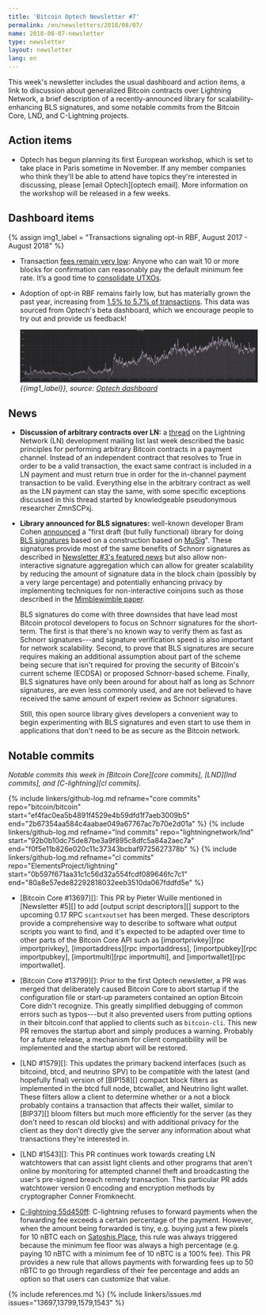 ```yaml
---
title: 'Bitcoin Optech Newsletter #7'
permalink: /en/newsletters/2018/08/07/
name: 2018-08-07-newsletter
type: newsletter
layout: newsletter
lang: en
---
```

This week's newsletter includes the usual dashboard and action items, a
link to discussion about generalized Bitcoin contracts over Lightning
Network, a brief description of a recently-announced library for
scalability-enhancing BLS signatures, and some notable commits from the
Bitcoin Core, LND, and C-Lightning projects.

## Action items

- Optech has begun planning its first European workshop, which is set to
  take place in Paris sometime in November. If any member companies who
  think they'll be able to attend have topics they're interested in
  discussing, please [email Optech][optech email]. More information on
  the workshop will be released in a few weeks.

## Dashboard items

{% assign img1_label = "Transactions signaling opt-in RBF, August 2017 - August 2018" %}

- Transaction [fees remain very low][fee metrics]: Anyone who can wait 10 or
  more blocks for confirmation can reasonably pay the default minimum fee rate.
  It’s a good time to [consolidate UTXOs][consolidate info].

- Adoption of opt-in RBF remains fairly low, but has materially grown the past
  year, increasing from [1.5% to 5.7% of transactions][rbf data]. This data was
  sourced from Optech's beta dashboard, which we encourage people to try out and
  provide us feedback!

    ![{{img1_label}}](/img/posts/rbf.png)
    *{{img1_label}},
    source: [Optech dashboard][rbf data]*

## News

- **Discussion of arbitrary contracts over LN:** a [thread][contract
  thread] on the Lightning Network (LN) development mailing list last
  week described the basic principles for performing arbitrary Bitcoin
  contracts in a payment channel.  Instead of an independent contract
  that resolves to True in order to be a valid transaction, the exact
  same contract is included in a LN payment and must return true in
  order for the in-channel payment transaction to be valid.  Everything
  else in the arbitrary contract as well as the LN payment can stay the
  same, with some specific exceptions discussed in this thread started
  by knowledgeable pseudonymous researcher ZmnSCPxj.

- **Library announced for BLS signatures:** well-known developer Bram
  Cohen [announced][bls announce] a "first draft (but fully functional)
  library for doing [BLS signatures][] based on a construction based on
  [MuSig][]".  These signatures provide most of the same benefits of
  Schnorr signatures as described in [Newsletter #3's featured news][#3
  schnorr] but also allow non-interactive signature aggregation which
  can allow for greater scalability by reducing the amount of signature
  data in the block chain (possibly by a very large percentage) and
  potentially enhancing privacy by implementing techniques for
  non-interactive coinjoins such as those described in the [Mimblewimble
  paper][].

    BLS signatures do come with three downsides that have lead most
    Bitcoin protocol developers to focus on Schnorr signatures for the
    short-term.  The first is that there's no known way to verify them
    as fast as Schnorr signatures---and signature verification speed is
    also important for network scalability.  Second, to prove that BLS
    signatures are secure requires making an additional assumption about
    part of the scheme being secure that isn't required for proving the
    security of Bitcoin's current scheme (ECDSA) or proposed
    Schnorr-based scheme.  Finally, BLS signatures have only been around
    for about half as long as Schnorr signatures, are even less commonly
    used, and are not believed to have received the same amount of
    expert review as Schnorr signatures.

    Still, this open source library gives developers a convenient way to
    begin experimenting with BLS signatures and even start to use them
    in applications that don't need to be as secure as the Bitcoin
    network.



## Notable commits

*Notable commits this week in [Bitcoin Core][core commits], [LND][lnd
commits], and [C-lightning][cl commits].*

{% include linkers/github-log.md 
  refname="core commits"
  repo="bitcoin/bitcoin"
  start="ef4fac0ea5b4891f4529e4b59dfd1f7aeb3009b5"
  end="2b67354aa584c4aabae049a67767ac7b70e2d01a"
%}
{% include linkers/github-log.md 
  refname="lnd commits"
  repo="lightningnetwork/lnd"
  start="92b0b10dc75de87be3a9f895c8dfc5a84a2aec7a"
  end="f0f5e11b826e020c11c37343bcbaf9725627378b"
%}
{% include linkers/github-log.md 
  refname="cl commits"
  repo="ElementsProject/lightning"
  start="0b597f671aa31c1c56d32a554fcdf089646fc7c1"
  end="80a8e57ede82292818032eeb3510da067fddfd5e"
%}

- [Bitcoin Core #13697][]: This PR by Pieter Wuille mentioned in
  [Newsletter #5][] to add [output script descriptors][] support to the
  upcoming 0.17 RPC `scantxoutset` has been merged.  These descriptors
  provide a comprehensive way to describe to software what output
  scripts you want to find, and it's expected to be adapted over time to
  other parts of the Bitcoin Core API such as [importprivkey][rpc
  importprivkey], [importaddress][rpc importaddress], [importpubkey][rpc
  importpubkey], [importmulti][rpc importmulti], and [importwallet][rpc
  importwallet].

- [Bitcoin Core #13799][]: Prior to the first Optech newsletter, a PR
  was merged that deliberately caused Bitcoin Core to abort startup if
  the configuration file or start-up parameters contained an option
  Bitcoin Core didn't recognize.  This greatly simplified debugging of
  common errors such as typos---but it also prevented users from putting
  options in their bitcoin.conf that applied to clients such as
  `bitcoin-cli`.  This new PR removes the startup abort and simply
  produces a warning.  Probably for a future release, a mechanism for
  client compatibility will be implemented and the startup abort will be
  restored.

- [LND #1579][]: This updates the primary backend interfaces (such as
  bitcoind, btcd, and neutrino SPV) to be compatible with the latest
  (and hopefully final) version of [BIP158][] compact block filters as
  implemented in the btcd full node, btcwallet, and Neutrino light
  wallet.  These filters allow a client to determine whether or a not a
  block probably contains a transaction that affects their wallet,
  similar to [BIP37][] bloom filters but much more efficiently for the
  server (as they don't need to rescan old blocks) and with additional
  privacy for the client as they don't directly give the server any
  information about what transactions they're interested in.

- [LND #1543][]: This PR continues work towards creating LN watchtowers
  that can assist light clients and other programs that aren't online by
  monitoring for attempted channel theft and broadcasting the user's
  pre-signed breach remedy transaction.  This particular PR adds
  watchtower version 0 encoding and encryption methods by cryptographer
  Conner Fromknecht.

- [C-lightning 55d450ff][]: C-lightning refuses to forward payments when
  the forwarding fee exceeds a certain percentage of the payment.
  However, when the amount being forwarded is tiny, e.g. buying just a few
  pixels for 10 nBTC each on [Satoshis.Place][], this rule was always
  triggered because the minimum fee floor was always a high percentage
  (e.g.  paying 10 nBTC with a minimum fee of 10 nBTC is a 100% fee).
  This PR provides a new rule that allows payments with forwarding fees
  up to 50 nBTC to go through regardless of their fee percentage and
  adds an option so that users can customize that value.

{% include references.md %}
{% include linkers/issues.md issues="13697,13799,1579,1543" %}

[bls announce]: https://lists.linuxfoundation.org/pipermail/bitcoin-dev/2018-August/016273.html
[#3 schnorr]: {{news3}}#featured-news-schnorr-signature-proposed-bip
[musig]: https://blockstream.com/2018/01/23/musig-key-aggregation-schnorr-signatures.html
[bls signatures]: https://en.wikipedia.org/wiki/Boneh%E2%80%93Lynn%E2%80%93Shacham
[mimblewimble paper]: https://scalingbitcoin.org/papers/mimblewimble.txt
[c-lightning 55d450ff]: https://github.com/ElementsProject/lightning/commit/55d450ff00ce80b01c5c64c072a47fea42657673
[satoshis.place]: https://satoshis.place/
[contract thread]: https://lists.linuxfoundation.org/pipermail/lightning-dev/2018-August/001383.html
[fee metrics]: https://statoshi.info/dashboard/db/fee-estimates
[consolidate info]: https://en.bitcoin.it/wiki/Techniques_to_reduce_transaction_fees#Consolidation
[rbf data]: https://dashboard.bitcoinops.org/d/ZsCio4Dmz/rbf-signalling?orgId=1&from=now-1y&to=now
